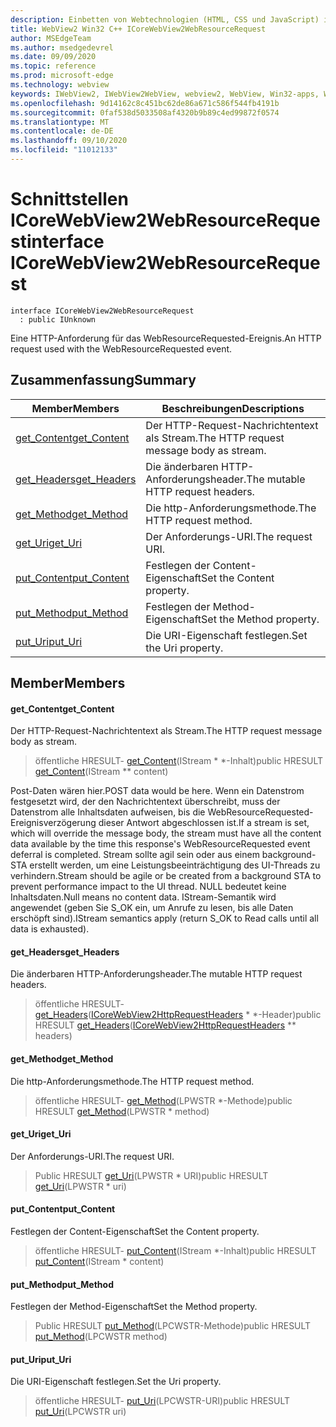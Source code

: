 ```yaml
---
description: Einbetten von Webtechnologien (HTML, CSS und JavaScript) in ihre systemeigenen Anwendungen mit dem Microsoft Edge WebView2-Steuerelement
title: WebView2 Win32 C++ ICoreWebView2WebResourceRequest
author: MSEdgeTeam
ms.author: msedgedevrel
ms.date: 09/09/2020
ms.topic: reference
ms.prod: microsoft-edge
ms.technology: webview
keywords: IWebView2, IWebView2WebView, webview2, WebView, Win32-apps, Win32, Edge, ICoreWebView2, ICoreWebView2Controller, Browser-Steuerelement, Edge-HTML, ICoreWebView2WebResourceRequest
ms.openlocfilehash: 9d14162c8c451bc62de86a671c586f544fb4191b
ms.sourcegitcommit: 0faf538d5033508af4320b9b89c4ed99872f0574
ms.translationtype: MT
ms.contentlocale: de-DE
ms.lasthandoff: 09/10/2020
ms.locfileid: "11012133"
---
```

# <span data-ttu-id="38aca-104">Schnittstellen ICoreWebView2WebResourceRequest</span><span class="sxs-lookup"><span data-stu-id="38aca-104">interface ICoreWebView2WebResourceRequest</span></span> 

```
interface ICoreWebView2WebResourceRequest
  : public IUnknown
```

<span data-ttu-id="38aca-105">Eine HTTP-Anforderung für das WebResourceRequested-Ereignis.</span><span class="sxs-lookup"><span data-stu-id="38aca-105">An HTTP request used with the WebResourceRequested event.</span></span>

## <span data-ttu-id="38aca-106">Zusammenfassung</span><span class="sxs-lookup"><span data-stu-id="38aca-106">Summary</span></span>

 <span data-ttu-id="38aca-107">Member</span><span class="sxs-lookup"><span data-stu-id="38aca-107">Members</span></span>                        | <span data-ttu-id="38aca-108">Beschreibungen</span><span class="sxs-lookup"><span data-stu-id="38aca-108">Descriptions</span></span>
--------------------------------|---------------------------------------------
[<span data-ttu-id="38aca-109">get_Content</span><span class="sxs-lookup"><span data-stu-id="38aca-109">get_Content</span></span>](#get_content) | <span data-ttu-id="38aca-110">Der HTTP-Request-Nachrichtentext als Stream.</span><span class="sxs-lookup"><span data-stu-id="38aca-110">The HTTP request message body as stream.</span></span>
[<span data-ttu-id="38aca-111">get_Headers</span><span class="sxs-lookup"><span data-stu-id="38aca-111">get_Headers</span></span>](#get_headers) | <span data-ttu-id="38aca-112">Die änderbaren HTTP-Anforderungsheader.</span><span class="sxs-lookup"><span data-stu-id="38aca-112">The mutable HTTP request headers.</span></span>
[<span data-ttu-id="38aca-113">get_Method</span><span class="sxs-lookup"><span data-stu-id="38aca-113">get_Method</span></span>](#get_method) | <span data-ttu-id="38aca-114">Die http-Anforderungsmethode.</span><span class="sxs-lookup"><span data-stu-id="38aca-114">The HTTP request method.</span></span>
[<span data-ttu-id="38aca-115">get_Uri</span><span class="sxs-lookup"><span data-stu-id="38aca-115">get_Uri</span></span>](#get_uri) | <span data-ttu-id="38aca-116">Der Anforderungs-URI.</span><span class="sxs-lookup"><span data-stu-id="38aca-116">The request URI.</span></span>
[<span data-ttu-id="38aca-117">put_Content</span><span class="sxs-lookup"><span data-stu-id="38aca-117">put_Content</span></span>](#put_content) | <span data-ttu-id="38aca-118">Festlegen der Content-Eigenschaft</span><span class="sxs-lookup"><span data-stu-id="38aca-118">Set the Content property.</span></span>
[<span data-ttu-id="38aca-119">put_Method</span><span class="sxs-lookup"><span data-stu-id="38aca-119">put_Method</span></span>](#put_method) | <span data-ttu-id="38aca-120">Festlegen der Method-Eigenschaft</span><span class="sxs-lookup"><span data-stu-id="38aca-120">Set the Method property.</span></span>
[<span data-ttu-id="38aca-121">put_Uri</span><span class="sxs-lookup"><span data-stu-id="38aca-121">put_Uri</span></span>](#put_uri) | <span data-ttu-id="38aca-122">Die URI-Eigenschaft festlegen.</span><span class="sxs-lookup"><span data-stu-id="38aca-122">Set the Uri property.</span></span>

## <span data-ttu-id="38aca-123">Member</span><span class="sxs-lookup"><span data-stu-id="38aca-123">Members</span></span>

#### <span data-ttu-id="38aca-124">get_Content</span><span class="sxs-lookup"><span data-stu-id="38aca-124">get_Content</span></span> 

<span data-ttu-id="38aca-125">Der HTTP-Request-Nachrichtentext als Stream.</span><span class="sxs-lookup"><span data-stu-id="38aca-125">The HTTP request message body as stream.</span></span>

> <span data-ttu-id="38aca-126">öffentliche HRESULT- [get_Content](#get_content)(IStream \* \*-Inhalt)</span><span class="sxs-lookup"><span data-stu-id="38aca-126">public HRESULT [get_Content](#get_content)(IStream \*\* content)</span></span>

<span data-ttu-id="38aca-127">Post-Daten wären hier.</span><span class="sxs-lookup"><span data-stu-id="38aca-127">POST data would be here.</span></span> <span data-ttu-id="38aca-128">Wenn ein Datenstrom festgesetzt wird, der den Nachrichtentext überschreibt, muss der Datenstrom alle Inhaltsdaten aufweisen, bis die WebResourceRequested-Ereignisverzögerung dieser Antwort abgeschlossen ist.</span><span class="sxs-lookup"><span data-stu-id="38aca-128">If a stream is set, which will override the message body, the stream must have all the content data available by the time this response's WebResourceRequested event deferral is completed.</span></span> <span data-ttu-id="38aca-129">Stream sollte agil sein oder aus einem background-STA erstellt werden, um eine Leistungsbeeinträchtigung des UI-Threads zu verhindern.</span><span class="sxs-lookup"><span data-stu-id="38aca-129">Stream should be agile or be created from a background STA to prevent performance impact to the UI thread.</span></span> <span data-ttu-id="38aca-130">NULL bedeutet keine Inhaltsdaten.</span><span class="sxs-lookup"><span data-stu-id="38aca-130">Null means no content data.</span></span> <span data-ttu-id="38aca-131">IStream-Semantik wird angewendet (geben Sie S_OK ein, um Anrufe zu lesen, bis alle Daten erschöpft sind).</span><span class="sxs-lookup"><span data-stu-id="38aca-131">IStream semantics apply (return S_OK to Read calls until all data is exhausted).</span></span>

#### <span data-ttu-id="38aca-132">get_Headers</span><span class="sxs-lookup"><span data-stu-id="38aca-132">get_Headers</span></span> 

<span data-ttu-id="38aca-133">Die änderbaren HTTP-Anforderungsheader.</span><span class="sxs-lookup"><span data-stu-id="38aca-133">The mutable HTTP request headers.</span></span>

> <span data-ttu-id="38aca-134">öffentliche HRESULT- [get_Headers](#get_headers)([ICoreWebView2HttpRequestHeaders](icorewebview2httprequestheaders.md) \* \*-Header)</span><span class="sxs-lookup"><span data-stu-id="38aca-134">public HRESULT [get_Headers](#get_headers)([ICoreWebView2HttpRequestHeaders](icorewebview2httprequestheaders.md) \*\* headers)</span></span>

#### <span data-ttu-id="38aca-135">get_Method</span><span class="sxs-lookup"><span data-stu-id="38aca-135">get_Method</span></span> 

<span data-ttu-id="38aca-136">Die http-Anforderungsmethode.</span><span class="sxs-lookup"><span data-stu-id="38aca-136">The HTTP request method.</span></span>

> <span data-ttu-id="38aca-137">öffentliche HRESULT- [get_Method](#get_method)(LPWSTR \*-Methode)</span><span class="sxs-lookup"><span data-stu-id="38aca-137">public HRESULT [get_Method](#get_method)(LPWSTR \* method)</span></span>

#### <span data-ttu-id="38aca-138">get_Uri</span><span class="sxs-lookup"><span data-stu-id="38aca-138">get_Uri</span></span> 

<span data-ttu-id="38aca-139">Der Anforderungs-URI.</span><span class="sxs-lookup"><span data-stu-id="38aca-139">The request URI.</span></span>

> <span data-ttu-id="38aca-140">Public HRESULT [get_Uri](#get_uri)(LPWSTR \* URI)</span><span class="sxs-lookup"><span data-stu-id="38aca-140">public HRESULT [get_Uri](#get_uri)(LPWSTR \* uri)</span></span>

#### <span data-ttu-id="38aca-141">put_Content</span><span class="sxs-lookup"><span data-stu-id="38aca-141">put_Content</span></span> 

<span data-ttu-id="38aca-142">Festlegen der Content-Eigenschaft</span><span class="sxs-lookup"><span data-stu-id="38aca-142">Set the Content property.</span></span>

> <span data-ttu-id="38aca-143">öffentliche HRESULT- [put_Content](#put_content)(IStream \*-Inhalt)</span><span class="sxs-lookup"><span data-stu-id="38aca-143">public HRESULT [put_Content](#put_content)(IStream \* content)</span></span>

#### <span data-ttu-id="38aca-144">put_Method</span><span class="sxs-lookup"><span data-stu-id="38aca-144">put_Method</span></span> 

<span data-ttu-id="38aca-145">Festlegen der Method-Eigenschaft</span><span class="sxs-lookup"><span data-stu-id="38aca-145">Set the Method property.</span></span>

> <span data-ttu-id="38aca-146">Public HRESULT [put_Method](#put_method)(LPCWSTR-Methode)</span><span class="sxs-lookup"><span data-stu-id="38aca-146">public HRESULT [put_Method](#put_method)(LPCWSTR method)</span></span>

#### <span data-ttu-id="38aca-147">put_Uri</span><span class="sxs-lookup"><span data-stu-id="38aca-147">put_Uri</span></span> 

<span data-ttu-id="38aca-148">Die URI-Eigenschaft festlegen.</span><span class="sxs-lookup"><span data-stu-id="38aca-148">Set the Uri property.</span></span>

> <span data-ttu-id="38aca-149">öffentliche HRESULT- [put_Uri](#put_uri)(LPCWSTR-URI)</span><span class="sxs-lookup"><span data-stu-id="38aca-149">public HRESULT [put_Uri](#put_uri)(LPCWSTR uri)</span></span>

